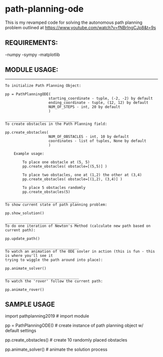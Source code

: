 # path-planning-ode

This is my revamped code for solving the autonomous path planning problem outlined at https://www.youtube.com/watch?v=fNBrIngCJp8&t=9s

## REQUIREMENTS:

-numpy
-sympy
-matplotlib

## MODULE USAGE:

__________________________________
    To initialize Path Planning Object:
    
    pp = PathPlanningODE(
                        starting_coordinate - tuple, (-2, -2) by default
                        ending_coordinate - tuple, (12, 12) by default
                        NUM_OF_STEPS - int, 20 by default
                        )

    __________________________________
    To create obstacles in the Path Planning field:
    
    pp.create_obstacles(
                        NUM_OF_OBSTACLES - int, 10 by default
                        coordinates - list of tuples, None by default
                        )

        Example usage:

            To place one obstacle at (5, 5)
            pp.create_obstacles( obstacle=[(5,5)] )

            To place two obstacles, one at (1,2) the other at (3,4)
            pp.create_obstacles( obstacle=[(1,2), (3,4)] )

            To place 5 obstacles randomly
            pp.create_obstacles(5)

    __________________________________
    To show current state of path planning problem:
    
    pp.show_solution()

    __________________________________
    To do one iteration of Newton's Method (calculate new path based on current path):
    
    pp.update_path()

    __________________________________
    To watch an animation of the ODE sovler in action (this is fun - this is where you'll see it
    trying to wiggle the path around into place):
    
    pp.animate_solver()

    __________________________________
    To watch the 'rover' follow the current path:
    
    pp.animate_rover()  

## SAMPLE USAGE

import pathplanning2019 # import module

pp = PathPlanningODE() # create instance of path planning object w/ default settings

pp.create_obstacles() # create 10 randomly placed obstacles

pp.animate_solver() # animate the solution process
